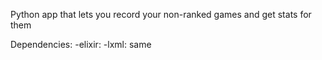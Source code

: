 Python app that lets you record your non-ranked games and get stats for them

Dependencies:
	-elixir: <update with url>
	-lxml: same